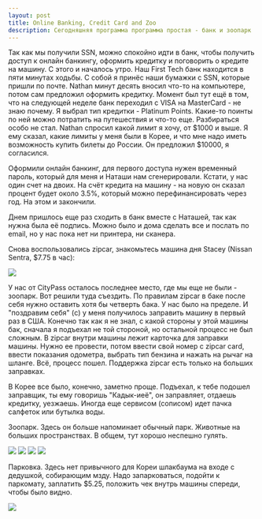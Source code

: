 ```yaml
---
layout: post
title: Online Banking, Credit Card and Zoo
description: Сегодняшняя программа программа простая - банк и зоопарк
---
```


Так как мы получили SSN, можно спокойно идти в банк, чтобы получить
доступ к онлайн банкингу, оформить кредитку и поговорить о кредите на машину.
С этого и началось утро. Наш First Tech банк находится в пяти минутах
ходьбы. С собой я принёс наши бумажки с SSN, которые пришли по почте.
Nathan минут десять вносил что-то на компьютере, потом сам предложил оформить
кредитку. Момент был тут ещё в том, что на следующей неделе банк переходил
с VISA на MasterCard - не знаю почему. Я выбрал тип кредитки - Platinum Points.
Какие-то поинты по ней можно потратить на путешествия и что-то еще. Разбираться
особо не стал. Nathan спросил какой лимит я хочу, от $1000 и выше. Я ему сказал,
какие лимиты у меня были в Корее, и что мне надо иметь 
возможность купить билеты до России. Он предложил $10000, я согласился.

Оформили онлайн банкинг, для первого доступа нужен временный пароль,
который для меня и Наташи нам сгенерировали. Кстати, у нас один счет на
двоих. На счёт кредита на машину - на новую он сказал процент будет около 3.5%,
который можно перефинансировать через год. На этом и закончили.

Днем пришлось еще раз сходить в банк вместе с Наташей, так как нужна была
её подпись. Можно было и дома сделать все и послать по email, но у нас пока
нет ни принтера, ни сканера.

Снова воспользовались zipcar, знакомьтесь машина дня Stacey (Nissan Sentra, 
$7.75 в час):

<img src="http://i.imgur.com/Xot1V13l.jpg" class="img-responsive img-thumbnail">

У нас от CityPass осталось последнее место, где мы еще не были - зоопарк.
Вот решили туда съездить. По правилам zipcar в баке после себя нужно оставить
хотя бы четверть бака. У нас было на пределе. И "поздравим себя" (c) у меня
получилось заправить машину в первый раз в США. Конечно так как я не знал, с
какой стороны у этой машины бак, сначала я подъехал не той стороной,
но остальной процесс не был сложным. В zipcar внутри машины лежит карточка для
заправки машины. Нужно ее провести, потом ввести свой номер с zipcar card,
ввести показания одометра, выбрать тип бензина и нажать на рычаг на шланге.
Всё, процесс пошел. Поддержка zipcar есть только на больших заправках.

В Корее все было, конечно, заметно проще. Подъехал, к тебе подошел заправщик,
ты ему говоришь "Кадык-иеё", он заправляет, отдаешь кредитку, уезжаешь.
Иногда еще сервисом (сописом) идет пачка салфеток или бутылка воды.

Зоопарк. Здесь он больше напоминает обычный парк. Животные на больших 
пространствах. В общем, тут хорошо неспешно гулять.

<img src="http://i.imgur.com/E17urjGl.jpg" class="img-responsive img-thumbnail">

<img src="http://i.imgur.com/b5e6HlLl.jpg" class="img-responsive img-thumbnail">

<img src="http://i.imgur.com/3F7dKwkl.jpg" class="img-responsive img-thumbnail">

<img src="http://i.imgur.com/dKGSkuUl.jpg" class="img-responsive img-thumbnail">

Парковка. Здесь нет привычного для Кореи шлакбаума на входе с дедушкой, 
собирающим мзду. Надо запарковаться, подойти к паркомату, заплатить $5.25,
положить чек внутрь машины спереди, чтобы было видно.

<img src="http://i.imgur.com/UCuEv5zl.jpg" class="img-responsive img-thumbnail">


